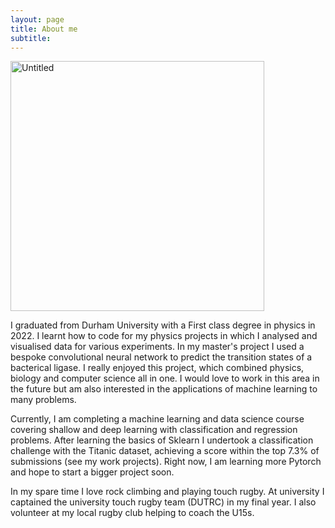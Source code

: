 ```yaml
---
layout: page
title: About me
subtitle:
---
```


<img src="https://lnsayer.github.io/my-website/assets/img/nepal_profile_pic.png" alt="Untitled" class="center" width="406" height="400">

I graduated from Durham University with a First class degree in physics in 2022. I learnt how to code for my physics projects in which I analysed and visualised data for various experiments. In my master's project I used a bespoke convolutional neural network to predict the transition states of a bacterical ligase. I really enjoyed this project, which combined physics, biology and computer science all in one. I would love to work in this area in the future but am also interested in the applications of machine learning to many problems. 

Currently, I am completing a machine learning and data science course covering shallow and deep learning with classification and regression problems. After learning the basics of Sklearn I undertook a classification challenge with the Titanic dataset, achieving a score within the top 7.3% of submissions (see my work projects). Right now, I am learning more Pytorch and hope to start a bigger project soon. 

In my spare time I love rock climbing and playing touch rugby. At university I captained the university touch rugby team (DUTRC) in my final year. I also volunteer at my local rugby club helping to coach the U15s. 

